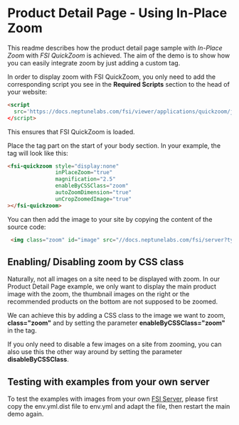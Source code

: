 # Product Detail Page - Using In-Place Zoom

This readme describes how the product detail page sample with *In-Place Zoom* with *FSI QuickZoom* is achieved.
The aim of the demo is to show how you can easily integrate zoom by just adding a custom tag.

In order to display zoom with FSI QuickZoom, you only need to add the corresponding script you see in the **Required Scripts** section to the head of your website:

```html
<script
  src='https://docs.neptunelabs.com/fsi/viewer/applications/quickzoom/js/fsiquickzoom.js'
</script>
```
This ensures that FSI QuickZoom is loaded.

Place the <fsi-quickzoom> tag part on the start of your body section. In your example, the tag will look like this:
```html
<fsi-quickzoom style="display:none"
               inPlaceZoom="true"
               magnification="2.5"
               enableByCSSClass="zoom"
               autoZoomDimension="true"
               unCropZoomedImage="true"
></fsi-quickzoom>
```

You can then add the image to your site by copying the content of the source code:

```html
 <img class="zoom" id="image" src="//docs.neptunelabs.com/fsi/server?type=image&source=images/samples/ssi/furniture/nathan-oakley-o4s4AfTgOvg-unsplash.jpg&width=840" width="840" alt="">
```

## Enabling/ Disabling zoom by CSS class

Naturally, not all images on a site need to be displayed with zoom. In our Product Detail Page example, we only want to display the main product image with the zoom, the thumbnail images on the right or the recommended products on the bottom are not supposed to be zoomed.

We can achieve this by adding a CSS class to the image we want to zoom, **class="zoom"** and by setting the parameter **enableByCSSClass="zoom"** in the <fsi-quickzoom> tag.

If you only need to disable a few images on a site from zooming, you can also use this the other way around by setting the parameter **disableByCSSClass**.

## Testing with examples from  your own server

To test the examples with images from your own [FSI Server](https://www.neptunelabs.com/fsi-server/), please first copy the env.yml.dist file to env.yml and adapt the file, then restart the main demo again.
